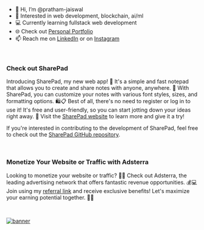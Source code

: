 - 👋 Hi, I’m @pratham-jaiswal
- 👀 Interested in web development, blockchain, ai/ml
- 💻 Currently learning fullstack web development 
- 🌐 Check out [Personal Portfolio]
- 📫 Reach me on [LinkedIn] or on [Instagram]

<br>

### Check out SharePad

Introducing SharePad, my new web app! 🚀  It's a simple and fast notepad that allows you to create and share notes with anyone, anywhere. 📝 With SharePad, you can customize your notes with various font styles, sizes, and formatting options. 🛍️📋 Best of all, there's no need to register or log in to use it! It's free and user-friendly, so you can start jotting down your ideas right away. 🤩 Visit the [SharePad website] to learn more and give it a try!

If you're interested in contributing to the development of SharePad, feel free to check out the [SharePad GitHub repository].

<br>

### Monetize Your Website or Traffic with Adsterra
Looking to monetize your website or traffic? 🚀💸 Check out Adsterra, the leading advertising network that offers fantastic revenue opportunities. 💰💻 Join using my [referral link] and receive exclusive benefits! Let's maximize your earning potential together. 💪🔥

<br>

[![banner](https://landings-cdn.adsterratech.com/referralBanners/png/468%20x%2060%20px.png)](https://publishers.adsterra.com/referral/73iZUJAXWa)

[//]: #

   [Personal Portfolio]: <https://pratham-jaiswal.github.io/personal-portfolio/>
   [LinkedIn]: <https://www.linkedin.com/in/pratham-jaiswal/>
   [Instagram]: <https://www.instagram.com/_.pratham52/>
   [SharePad website]: <https://www.sharepad.online>
   [SharePad GitHub repository]: <https://github.com/pratham-jaiswal/sharepad>
   [referral link]: <https://publishers.adsterra.com/referral/73iZUJAXWa>
